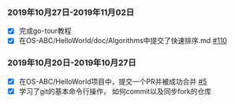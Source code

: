 ### 2019年10月27日-2019年11月02日
- [x] 完成go-tour教程
- [x] 在OS-ABC/HelloWorld/doc/Algorithms中提交了快速排序.md [#110](https://github.com/OS-ABC/HelloWorld/pull/110)

### 2019年10月20日-2019年10月27日
- [x] 在OS-ABC/HelloWorld项目中，提交一个PR并被成功合并 [#5](https://github.com/OS-ABC/HelloWorld/pull/5)
- [x] 学习了git的基本命令行操作， 如何commit以及同步fork的仓库